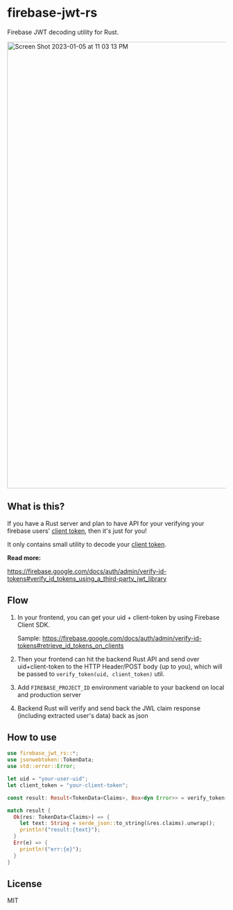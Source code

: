 # firebase-jwt-rs

Firebase JWT decoding utility for Rust.

<img width="1027" alt="Screen Shot 2023-01-05 at 11 03 13 PM" src="https://user-images.githubusercontent.com/7658554/210826111-2ca13e44-7ea0-4b14-8535-60564ee10c7c.png">

## What is this?

If you have a Rust server and plan to have API for your verifying your firebase users' [client token](https://firebase.google.com/docs/auth/admin/verify-id-tokens#retrieve_id_tokens_on_clients), then it's just for you!

It only contains small utility to decode your [client token](https://firebase.google.com/docs/auth/admin/verify-id-tokens#retrieve_id_tokens_on_clients).

**Read more:**

https://firebase.google.com/docs/auth/admin/verify-id-tokens#verify_id_tokens_using_a_third-party_jwt_library

## Flow

1. In your frontend, you can get your uid + client-token by using Firebase Client SDK.

    Sample:
    https://firebase.google.com/docs/auth/admin/verify-id-tokens#retrieve_id_tokens_on_clients

2. Then your frontend can hit the backend Rust API and send over uid+client-token to the HTTP Header/POST body (up to you), which will be passed to `verify_token(uid, client_token)` util.

3. Add `FIREBASE_PROJECT_ID` environment variable to your backend on local and production server

4. Backend Rust will verify and send back the JWL claim response (including extracted user's data) back as json

## How to use

```rs
use firebase_jwt_rs::*;
use jsonwebtoken::TokenData;
use std::error::Error;

let uid = "your-user-uid";
let client_token = "your-client-token";

const result: Result<TokenData<Claims>, Box<dyn Error>> = verify_token(uid, client_token);

match result {
  Ok(res: TokenData<Claims>) => {
    let text: String = serde_json::to_string(&res.claims).unwrap();
    println!("result:{text}");
  }
  Err(e) => {
    println!("err:{e}");
  }
}
```

## License

MIT
